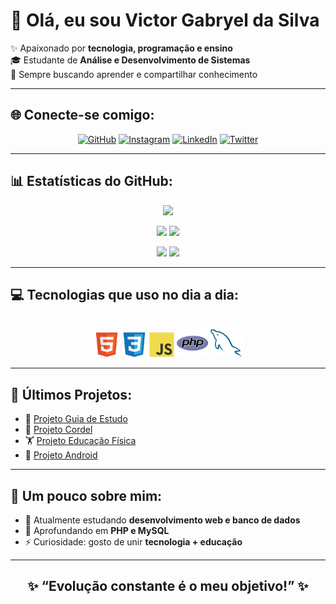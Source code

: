 # 👋 Olá, eu sou Victor Gabryel da Silva  

✨ Apaixonado por **tecnologia, programação e ensino**  
🎓 Estudante de **Análise e Desenvolvimento de Sistemas**  
🚀 Sempre buscando aprender e compartilhar conhecimento  

---

## 🌐 Conecte-se comigo:
<div align="center">
  
[![GitHub](https://img.shields.io/badge/GitHub-100000?style=for-the-badge&logo=github&logoColor=white)](https://github.com/victor-gabryel)
[![Instagram](https://img.shields.io/badge/Instagram-E4405F?style=for-the-badge&logo=instagram&logoColor=white)](https://www.instagram.com/_vit3n_?igsh=MWI2dXJ6em50MzRjMQ==)
[![LinkedIn](https://img.shields.io/badge/LinkedIn-0A66C2?style=for-the-badge&logo=linkedin&logoColor=white)](https://www.linkedin.com/feed/)
[![Twitter](https://img.shields.io/badge/Twitter-1DA1F2?style=for-the-badge&logo=x&logoColor=white)](https://x.com/_VictorGabryel)

</div>

---

## 📊 Estatísticas do GitHub:
<div align="center">

[![](https://github-profile-summary-cards.vercel.app/api/cards/profile-details?username=victor-gabryel&theme=radical)](https://github.com/victor-gabryel)  

[![](https://github-profile-summary-cards.vercel.app/api/cards/repos-per-language?username=victor-gabryel&theme=radical)](https://github.com/victor-gabryel)
[![](https://github-profile-summary-cards.vercel.app/api/cards/most-commit-language?username=victor-gabryel&theme=radical)](https://github.com/victor-gabryel)  

[![](https://github-profile-summary-cards.vercel.app/api/cards/stats?username=victor-gabryel&theme=radical)](https://github.com/victor-gabryel)
[![](https://github-profile-summary-cards.vercel.app/api/cards/productive-time?username=victor-gabryel&theme=radical&utcOffset=3)](https://github.com/victor-gabryel)

</div>

---

## 💻 Tecnologias que uso no dia a dia:
<div align="center"><br>

<img alt="HTML5" height="40" width="40" src="https://raw.githubusercontent.com/devicons/devicon/master/icons/html5/html5-original.svg">
<img alt="CSS3" height="40" width="40" src="https://raw.githubusercontent.com/devicons/devicon/master/icons/css3/css3-original.svg">
<img alt="JavaScript" height="40" width="40" src="https://raw.githubusercontent.com/devicons/devicon/master/icons/javascript/javascript-original.svg">
<img alt="PHP" height="45" width="50" src="https://raw.githubusercontent.com/devicons/devicon/master/icons/php/php-original.svg">
<img alt="MySQL" height="45" width="50" src="https://raw.githubusercontent.com/devicons/devicon/master/icons/mysql/mysql-original.svg">

</div>

---

## 📂 Últimos Projetos:
- 🎯 [Projeto Guia de Estudo](https://victor-gabryel.github.io/projeto-guiaestudo/)  
- 📜 [Projeto Cordel](https://victor-gabryel.github.io/projeto-cordel/)  
- 🏋️ [Projeto Educação Física](https://victor-gabryel.github.io/projeto-educacaofisica/)  
- 🤖 [Projeto Android](https://victor-gabryel.github.io/projeto-android/)  

---

## 🚀 Um pouco sobre mim:
- 🔭 Atualmente estudando **desenvolvimento web e banco de dados**  
- 🌱 Aprofundando em **PHP e MySQL**  
- ⚡ Curiosidade: gosto de unir **tecnologia + educação**  

---

<div align="center">

## ✨ “Evolução constante é o meu objetivo!” ✨  

</div>

